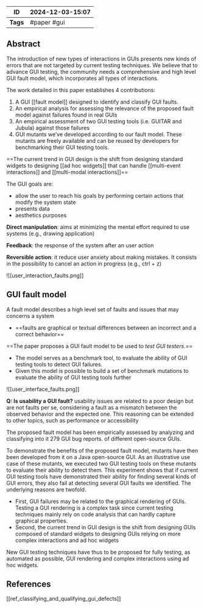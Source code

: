
| ID       | 2024-12-03-15:07 |
| -------- | ---------------- |
| **Tags** | #paper #gui      |
## Abstract

The introduction of new types of interactions in GUIs presents new kinds of errors that are not targeted by current testing techniques. We believe that to advance GUI testing, the community needs a comprehensive and high level GUI fault model, which incorporates all types of interactions.

The work detailed in this paper establishes 4 contributions:
1) A GUI [[fault model]] designed to identify and classify GUI faults.
2) An empirical analysis for assessing the relevance of the proposed fault model against failures found in real GUIs
3) An empirical assessment of two GUI testing tools (i.e. GUITAR and Jubula) against those failures
4) GUI mutants we’ve developed according to our fault model. These mutants are freely available and can be reused by developers for benchmarking their GUI testing tools.

==The current trend in GUI design is the shift from designing standard widgets to designing [[ad hoc widgets]] that can handle [[multi-event interactions]] and [[multi-modal interactions]]==

The GUI goals are:
- allow the user to reach his goals by performing certain actions that modify the system state
- presents data
- aesthetics purposes

**Direct manipulation**: aims at minimizing the mental effort required to use systems (e.g., drawing application)

**Feedback**: the response of the system after an user action

**Reversible action**: it reduce user anxiety about making mistakes. It consists in the possibility to cancel an action in progress (e.g., ctrl + z)

![[user_interaction_faults.png]]
## GUI fault model

A fault model describes a high level set of faults and issues that may concerns a system
- ==faults are graphical or textual differences between an incorrect and a correct behavior==

==The paper proposes a GUI fault model to be used to *test GUI testers*.== 
- The model serves as a benchmark tool, to evaluate the ability of GUI testing tools to detect GUI failures. 
- Given this model is possible to build a set of benchmark mutations to evaluate the ability of GUI testing tools further

![[user_interface_faults.png]]

**Q: Is usability a GUI fault?** usability issues are related to a poor design but are not faults per se, considering a fault as a mismatch between the observed behavior and the expected one. This reasoning can be extended to other topics, such as performance or accessibility

The proposed fault model has been empirically assessed by analyzing and classifying into it 279 GUI bug reports. of different open-source GUIs. 

To demonstrate the benefits of the proposed fault model, mutants have then been developed from it on a Java open-source GUI. As an illustrative use case of these mutants, we executed two GUI testing tools on these mutants to evaluate their ability to detect them. This experiment shows that if current GUI testing tools have demonstrated their ability for finding several kinds of GUI errors, they also fail at detecting several GUI faults we identified. The underlying reasons are twofold.
- First, GUI failures may be related to the graphical rendering of GUIs. Testing a GUI rendering is a complex task since current testing techniques mainly rely on code analysis that can hardly capture graphical properties.
- Second, the current trend in GUI design is the shift from designing GUIs composed of standard widgets to designing GUIs relying on more complex interactions and ad hoc widgets

New GUI testing techniques have thus to be proposed for fully testing, as automated as possible, GUI rendering and complex interactions using ad hoc widgets.

## References
[[ref_classifying_and_qualifying_gui_defects]]